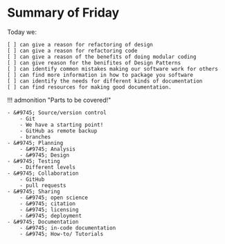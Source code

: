# Summary of Friday

Today we:

    [ ] can give a reason for refactoring of design
    [ ] can give a reason for refactoring code
    [ ] can give a reason of the benefits of doing modular coding
    [ ] can give reason for the benifites of Design Patterns
    [ ] can identify common mistakes making our software work for others
    [ ] can find more information in how to package you software
    [ ] can identify the needs for different kinds of documentation
    [ ] can find resources for making good documentation.

!!! admonition "Parts to be covered!"

    - &#9745; Source/version control
        - Git
        - We have a starting point!
        - GitHub as remote backup
        - branches
    - &#9745; Planning
        - &#9745; Analysis
        - &#9745; Design
    - &#9745; Testing
        - Different levels
    - &#9745; Collaboration
        - GitHub
        - pull requests
    - &#9745; Sharing
        - &#9745; open science
        - &#9745; citation
        - &#9745; licensing
        - &#9745; deployment
    - &#9745; Documentation
        - &#9745; in-code documentation
        - &#9745; How-to/ Tutorials
